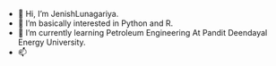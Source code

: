 - 👋 Hi, I’m JenishLunagariya.
- 👀 I’m basically interested in Python and R.
- 🌱 I’m currently learning Petroleum Engineering At Pandit Deendayal Energy University.
- 📫 

